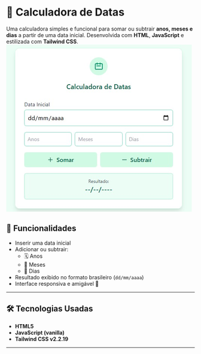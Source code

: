 # 📅 Calculadora de Datas

Uma calculadora simples e funcional para somar ou subtrair **anos, meses e dias** a partir de uma data inicial. Desenvolvida com **HTML**, **JavaScript** e estilizada com **Tailwind CSS**.
![Calculadora de Datas - Interface](./src/calc.jpg) 

## 🧠 Funcionalidades

- Inserir uma data inicial
- Adicionar ou subtrair:
  - 🗓️ Anos
  - 📆 Meses
  - 📅 Dias
- Resultado exibido no formato brasileiro (`dd/mm/aaaa`)
- Interface responsiva e amigável 🌿

---

## 🛠️ Tecnologias Usadas

- **HTML5**
- **JavaScript (vanilla)**
- **Tailwind CSS v2.2.19**

---
